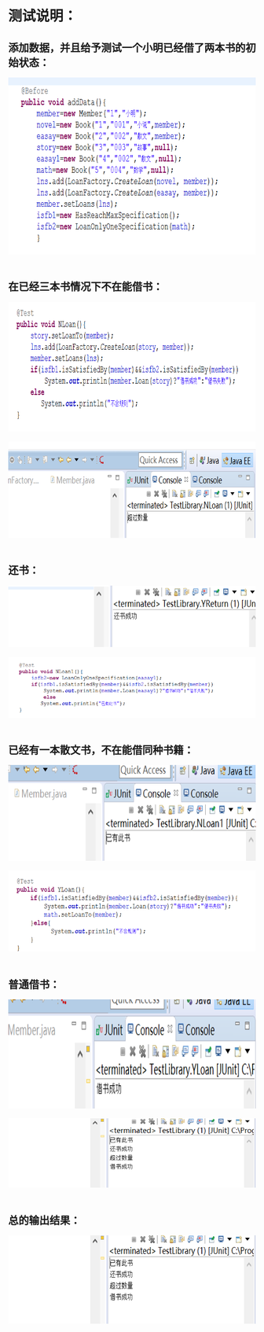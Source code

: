 <body>
<h1 align="justify" ><strong>测试说明：</strong><strong> </strong></h1>
<h2 align="justify" >添加数据，并且给予测试一个小明已经借了两本书的初始状态： </h2>
<p ><img src="https://github.com/865713661/Book/blob/master/iamges/%E5%9B%BE%E7%89%871.png" alt="" width="767" height="360" />&nbsp;</p>
<h2 align="justify" >在已经三本书情况下不在能借书： </h2>
<p ><img src="https://github.com/865713661/Book/blob/master/iamges/%E5%9B%BE%E7%89%872.png" alt="" width="854" height="264" />&nbsp;<br />
  <img src="https://github.com/865713661/Book/blob/master/iamges/%E5%9B%BE%E7%89%873.png" alt="" width="727" height="196" />&nbsp;</p>
<h2 align="justify" >还书： </h2>
<p ><img src="https://github.com/865713661/Book/blob/master/iamges/%E5%9B%BE%E7%89%874.png" alt="" width="864" height="125" />&nbsp;<br />
  <img src="https://github.com/865713661/Book/blob/master/iamges/%E5%9B%BE%E7%89%875.png" alt="" width="632" height="124" />&nbsp;</p>
<h2 align="justify" >已经有一本散文书，不在能借同种书籍： </h2>
<p ><img src="https://github.com/865713661/Book/blob/master/iamges/%E5%9B%BE%E7%89%876.png" alt="" width="864" height="195" />&nbsp;<br />
  <img src="https://github.com/865713661/Book/blob/master/iamges/%E5%9B%BE%E7%89%877.png" alt="" width="611" height="165" />&nbsp;</p>
<h2 align="justify" >普通借书： </h2>
<p ><img src="https://github.com/865713661/Book/blob/master/iamges/%E5%9B%BE%E7%89%878.png" alt="" width="864" height="222" />&nbsp;<br />
  <img src="https://github.com/865713661/Book/blob/master/iamges/%E5%9B%BE%E7%89%879.png" alt="" width="580" height="141" />&nbsp;</p>
<h2 align="justify" >总的输出结果： </h2>
<p ><img src="https://github.com/865713661/Book/blob/master/iamges/%E5%9B%BE%E7%89%8710.png" alt="" width="637" height="180" />&nbsp;</p>
</body>
